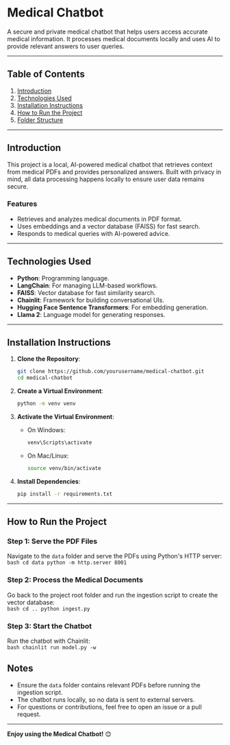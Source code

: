 # Medical Chatbot  

A secure and private medical chatbot that helps users access accurate medical information. It processes medical documents locally and uses AI to provide relevant answers to user queries.  

---

## **Table of Contents**  
1. [Introduction](#introduction)  
2. [Technologies Used](#technologies-used)  
3. [Installation Instructions](#installation-instructions)  
4. [How to Run the Project](#how-to-run-the-project)  
5. [Folder Structure](#folder-structure)  

---

## **Introduction**  

This project is a local, AI-powered medical chatbot that retrieves context from medical PDFs and provides personalized answers. Built with privacy in mind, all data processing happens locally to ensure user data remains secure.  

### **Features**  
- Retrieves and analyzes medical documents in PDF format.  
- Uses embeddings and a vector database (FAISS) for fast search.  
- Responds to medical queries with AI-powered advice.  

---

## **Technologies Used**  

- **Python**: Programming language.  
- **LangChain**: For managing LLM-based workflows.  
- **FAISS**: Vector database for fast similarity search.  
- **Chainlit**: Framework for building conversational UIs.  
- **Hugging Face Sentence Transformers**: For embedding generation.  
- **Llama 2**: Language model for generating responses.  

---

## **Installation Instructions**  

1. **Clone the Repository**:  
    ```bash
    git clone https://github.com/yourusername/medical-chatbot.git
    cd medical-chatbot
    ```

2. **Create a Virtual Environment**:  
    ```bash
    python -m venv venv
    ```

3. **Activate the Virtual Environment**:  
    - On Windows:  
        ```bash
        venv\Scripts\activate
        ```  
    - On Mac/Linux:  
        ```bash
        source venv/bin/activate
        ```  

4. **Install Dependencies**:  
    ```bash
    pip install -r requirements.txt
    ```

---

## **How to Run the Project**  

### **Step 1: Serve the PDF Files**  
Navigate to the `data` folder and serve the PDFs using Python's HTTP server:  
    ```bash
    cd data
    python -m http.server 8001
    ```

### **Step 2: Process the Medical Documents**  
Go back to the project root folder and run the ingestion script to create the vector database:  
    ```bash
    cd ..
    python ingest.py
    ```

### **Step 3: Start the Chatbot**  
Run the chatbot with Chainlit:  
    ```bash
    chainlit run model.py -w
    ```

## **Notes**  
- Ensure the `data` folder contains relevant PDFs before running the ingestion script.  
- The chatbot runs locally, so no data is sent to external servers.  
- For questions or contributions, feel free to open an issue or a pull request.

---

**Enjoy using the Medical Chatbot!** 😊  
